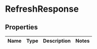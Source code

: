 
# RefreshResponse

## Properties
Name | Type | Description | Notes
------------ | ------------- | ------------- | -------------



